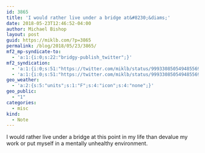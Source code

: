 ```yaml
---
id: 3865
title: 'I would rather live under a bridge at&#8230;&diams;'
date: 2018-05-23T12:46:52-04:00
author: Michael Bishop
layout: post
guid: https://miklb.com/?p=3865
permalink: /blog/2018/05/23/3865/
mf2_mp-syndicate-to:
  - 'a:1:{i:0;s:22:"bridgy-publish_twitter";}'
mf2_syndication:
  - 'a:1:{i:0;s:51:"https://twitter.com/miklb/status/999330850549485569";}'
  - 'a:1:{i:0;s:51:"https://twitter.com/miklb/status/999330850549485569";}'
geo_weather:
  - 'a:2:{s:5:"units";s:1:"F";s:4:"icon";s:4:"none";}'
geo_public:
  - "1"
categories:
  - misc
kind:
  - Note
---
```

I would rather live under a bridge at this point in my life than devalue my work or put myself in a mentally unhealthy environment. 